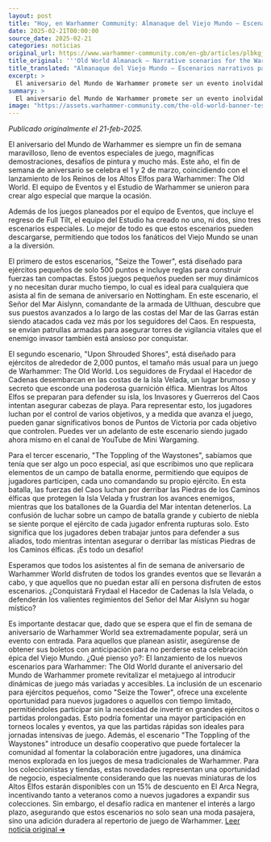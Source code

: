 ```yaml
---
layout: post
title: "Hoy, en Warhammer Community: Almanaque del Viejo Mundo – Escenarios narrativos para el aniversario del Mundo de Warhammer - Comunidad Warhammer"
date: 2025-02-21T00:00:00
source_date: 2025-02-21
categories: noticias
original_url: https://www.warhammer-community.com/en-gb/articles/plbkgjgd/old-world-almanack-narrative-scenarios-for-the-warhammer-world-anniversary/
title_original: '''Old World Almanack – Narrative scenarios for the Warhammer World Anniversary - Warhammer Community'''
title_translated: "Almanaque del Viejo Mundo – Escenarios narrativos para el aniversario del Mundo de Warhammer - Comunidad Warhammer"
excerpt: >
  El aniversario del Mundo de Warhammer promete ser un evento inolvidable, lleno de emocionantes actividades y novedades para los fanáticos. Este año, la celebración se llevará a cabo el 1 y 2 de marzo, coincidiendo con el lanzamiento de los Reinos de los Altos Elfos para Warhammer: The Old World. El equipo de Eventos y el Estudio de Warhammer han preparado tres escenarios narrativos especiales que se pueden descargar, permitiendo a todos los seguidores del Viejo Mundo unirse a la diversión. Desde pequeñas escaramuzas hasta épicas batallas por equipos, estos escenarios ofrecen la oportunidad de sumergirse en la historia de Frydaal la Creadora de Cadenas y su invasión de Westerland. ¡No te pierdas la oportunidad de ser parte de este emocionante aniversario!
summary: >
  El aniversario del Mundo de Warhammer promete ser un evento inolvidable, lleno de emocionantes actividades y novedades para los fanáticos. Este año, la celebración se llevará a cabo el 1 y 2 de marzo, coincidiendo con el lanzamiento de los Reinos de los Altos Elfos para Warhammer: The Old World. El equipo de Eventos y el Estudio de Warhammer han preparado tres escenarios narrativos especiales que se pueden descargar, permitiendo a todos los seguidores del Viejo Mundo unirse a la diversión. Desde pequeñas escaramuzas hasta épicas batallas por equipos, estos escenarios ofrecen la oportunidad de sumergirse en la historia de Frydaal la Creadora de Cadenas y su invasión de Westerland. ¡No te pierdas la oportunidad de ser parte de este emocionante aniversario!
image: "https://assets.warhammer-community.com/the-old-world-banner-test.jpg"
---
```


*Publicado originalmente el 21-feb-2025.*

El aniversario del Mundo de Warhammer es siempre un fin de semana maravilloso, lleno de eventos especiales de juego, magníficas demostraciones, desafíos de pintura y mucho más. Este año, el fin de semana de aniversario se celebra el 1 y 2 de marzo, coincidiendo con el lanzamiento de los Reinos de los Altos Elfos para Warhammer: The Old World. El equipo de Eventos y el Estudio de Warhammer se unieron para crear algo especial que marque la ocasión.

Además de los juegos planeados por el equipo de Eventos, que incluye el regreso de Full Tilt, el equipo del Estudio ha creado no uno, ni dos, sino tres escenarios especiales. Lo mejor de todo es que estos escenarios pueden descargarse, permitiendo que todos los fanáticos del Viejo Mundo se unan a la diversión.

El primero de estos escenarios, "Seize the Tower", está diseñado para ejércitos pequeños de solo 500 puntos e incluye reglas para construir fuerzas tan compactas. Estos juegos pequeños pueden ser muy dinámicos y no necesitan durar mucho tiempo, lo cual es ideal para cualquiera que asista al fin de semana de aniversario en Nottingham. En este escenario, el Señor del Mar Aislynn, comandante de la armada de Ulthuan, descubre que sus puestos avanzados a lo largo de las costas del Mar de las Garras están siendo atacados cada vez más por los seguidores del Caos. En respuesta, se envían patrullas armadas para asegurar torres de vigilancia vitales que el enemigo invasor también está ansioso por conquistar.

El segundo escenario, "Upon Shrouded Shores", está diseñado para ejércitos de alrededor de 2,000 puntos, el tamaño más usual para un juego de Warhammer: The Old World. Los seguidores de Frydaal el Hacedor de Cadenas desembarcan en las costas de la Isla Velada, un lugar brumoso y secreto que esconde una poderosa guarnición élfica. Mientras los Altos Elfos se preparan para defender su isla, los Invasores y Guerreros del Caos intentan asegurar cabezas de playa. Para representar esto, los jugadores luchan por el control de varios objetivos, y a medida que avanza el juego, pueden ganar significativos bonos de Puntos de Victoria por cada objetivo que controlen. Puedes ver un adelanto de este escenario siendo jugado ahora mismo en el canal de YouTube de Mini Wargaming.

Para el tercer escenario, "The Toppling of the Waystones", sabíamos que tenía que ser algo un poco especial, así que escribimos uno que replicara elementos de un campo de batalla enorme, permitiendo que equipos de jugadores participen, cada uno comandando su propio ejército. En esta batalla, las fuerzas del Caos luchan por derribar las Piedras de los Caminos élficas que protegen la Isla Velada y frustran los avances enemigos, mientras que los batallones de la Guardia del Mar intentan detenerlos. La confusión de luchar sobre un campo de batalla grande y cubierto de niebla se siente porque el ejército de cada jugador enfrenta rupturas solo. Esto significa que los jugadores deben trabajar juntos para defender a sus aliados, todo mientras intentan asegurar o derribar las místicas Piedras de los Caminos élficas. ¡Es todo un desafío!

Esperamos que todos los asistentes al fin de semana de aniversario de Warhammer World disfruten de todos los grandes eventos que se llevarán a cabo, y que aquellos que no puedan estar allí en persona disfruten de estos escenarios. ¿Conquistará Frydaal el Hacedor de Cadenas la Isla Velada, o defenderán los valientes regimientos del Señor del Mar Aislynn su hogar místico?

Es importante destacar que, dado que se espera que el fin de semana de aniversario de Warhammer World sea extremadamente popular, será un evento con entrada. Para aquellos que planean asistir, asegúrense de obtener sus boletos con anticipación para no perderse esta celebración épica del Viejo Mundo.
¿Qué pienso yo?: El lanzamiento de los nuevos escenarios para Warhammer: The Old World durante el aniversario del Mundo de Warhammer promete revitalizar el metajuego al introducir dinámicas de juego más variadas y accesibles. La inclusión de un escenario para ejércitos pequeños, como "Seize the Tower", ofrece una excelente oportunidad para nuevos jugadores o aquellos con tiempo limitado, permitiéndoles participar sin la necesidad de invertir en grandes ejércitos o partidas prolongadas. Esto podría fomentar una mayor participación en torneos locales y eventos, ya que las partidas rápidas son ideales para jornadas intensivas de juego. Además, el escenario "The Toppling of the Waystones" introduce un desafío cooperativo que puede fortalecer la comunidad al fomentar la colaboración entre jugadores, una dinámica menos explorada en los juegos de mesa tradicionales de Warhammer. Para los coleccionistas y tiendas, estas novedades representan una oportunidad de negocio, especialmente considerando que las nuevas miniaturas de los Altos Elfos estarán disponibles con un 15% de descuento en El Arca Negra, incentivando tanto a veteranos como a nuevos jugadores a expandir sus colecciones. Sin embargo, el desafío radica en mantener el interés a largo plazo, asegurando que estos escenarios no solo sean una moda pasajera, sino una adición duradera al repertorio de juego de Warhammer.
[Leer noticia original ➜](https://www.warhammer-community.com/en-gb/articles/plbkgjgd/old-world-almanack-narrative-scenarios-for-the-warhammer-world-anniversary/)
